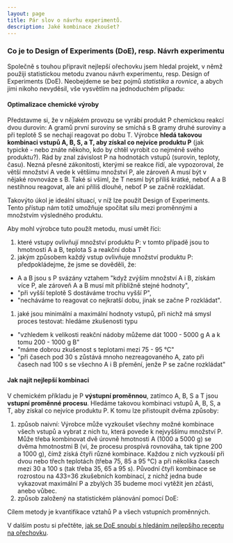 ```yaml
---
layout: page
title: Pár slov o návrhu experimentů.
description: Jaké kombinace zkoušet?
---
```


### Co je to Design of Experiments (DoE), resp. Návrh experimentu

Společně s touhou připravit nejlepší ořechovku jsem hledal projekt, v němž použiji statistickou metodu zvanou návrh experimentu, resp. Design of Experiments (DoE). Neobejdeme se bez pojmů _statistika_ a _rovnice_, a abych jimi nikoho nevyděsil, vše vysvětlím na jednoduchém případu:

#### Optimalizace chemické výroby
Představme si, že v nějakém provozu se vyrábí produkt P chemickou reakcí dvou durovin: A gramů první suroviny se smíchá s B gramy druhé suroviny a při teplotě S se nechají reagovat po dobu T. Výrobce **hledá takovou kombinaci vstupů A, B, S, a T, aby získal co nejvíce produktu P** (jak typické - nebo znáte někoho, kdo by chtěl vyrobit co nejméně svého produktu?). Rád by znal závislost P na hodnotách vstupů (surovin, teploty, času). Nezná přesné zákonitosti, kterými se reakce řídí, ale vypozoroval, že větší množství A vede k většímu množství P, ale zároveň A musí být v nějaké rovnováze s B. Také si všiml, že T nesmí být příliš krátké, neboť A a B nestihnou reagovat, ale ani příliš dlouhé, neboť P se začně rozkládat. 

Takovýto úkol je ideální situací, v níž lze použít Design of Experiments. Tento přístup nám totiž umožňuje spočítat sílu mezi proměnnými a množstvím výsledného produktu.

Aby mohl výrobce tuto použít metodu, musí umět říci: 
1. které vstupy ovlivňují množství produktu P: v tomto případě jsou to hmotnosti A a B, teplota S a reakční doba T
1. jakým způsobem každý vstup ovlivňuje množství produktu P: předpokládejme, že jsme se dověděli, že:
  - A a B jsou s P svázány vztahem "když zvýším množství A i B, získám více P, ale zároveň A a B musí mít přibližně stejné hodnoty", 
  - "při vyšší teplotě S dostáváme trochu vyšší P",
  - "necháváme to reagovat co nejkratší dobu, jinak se začne P rozkládat". 
1. jaké jsou minimální a maximální hodnoty vstupů, při nichž má smysl proces testovat: hledáme zkušenosti typu
  - "vzhledem k velikosti reakční nádoby můžeme dát 1000 - 5000 g A a k tomu 200 - 1000 g B"
  - "máme dobrou zkušenost s teplotami mezi 75 - 95 °C"
  - "při časech pod 30 s zůstává mnoho nezreagovaného A, zato při časech nad 100 s se všechno A i B přemění, jenže P se začne rozkládat"
  
#### Jak najít nejlepší kombinaci
V chemickém příkladu je P **výstupní proměnnou**, zatímco A, B, S a T jsou **vstupní proměnné procesu**. Hledáme takovou kombinaci vstupů A, B, S, a T, aby získal co nejvíce produktu P. K tomu lze přistoupit dvěma způsoby:

1. způsob naivní: Výrobce může vyzkoušet všechny možné kombinace všech vstupů a vybrat z nich tu, která povede k nejvyššímu množství P. Může třeba kombinovat dvě úrovně hmotnosti A (1000 a 5000 g) se dvěma hmotnostmi B (ví, že procesu prospívá rovnováha, tak tipne 200 a 1000 g), čímž získá čtyři různé kombinace. Každou z nich vyzkouší při dvou nebo třech teplotách (třeba 75, 85 a 95 °C) a při několika časech mezi 30 a 100 s (tak třeba 35, 65 a 95 s). Původní čtyři kombinace se rozrostou na 4*3*3=36 zkušebních kombinací, z nichž jedna bude vykazovat maximální P a zbylých 35 budeme moci vytěžit jen zčásti, anebo vůbec. 
1. způsob založený na statistickém plánování pomocí DoE: 

Cílem metody je kvantifikace vztahů P a všech vstupních proměnných. 

V dalším postu si přečtěte, [jak se DoE snoubí s hledáním nejlepšího receptu na ořechovku](orechovka2.html).
